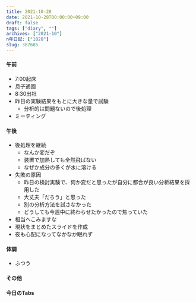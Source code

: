 ```yaml
---
title: 2021-10-28
date: 2021-10-28T00:00:00+09:00
draft: false
tags: ["diary", ""]
archives: ["2021-10"]
n年日記: ["1028"]
slug: 387685
---
```

#### 午前
- 7:00起床
- 息子通園
- 8:30出社
- 昨日の実験結果をもとに大きな量で試験
  - 分析的は問題ないので後処理
- ミーティング
#### 午後
- 後処理を継続
  - なんか変だぞ
  - 装置で加熱しても全然飛ばない
  - なぜか成分の多くが水に溶ける
- 失敗の原因
  - 昨日の検討実験で、何か変だと思ったが自分に都合が良い分析結果を採用した
  - 大丈夫「だろう」と思った
  - 別の分析方法を試さなかった
  - どうしても今週中に終わらせたかったので焦っていた
- 相当へこみますな
- 現状をまとめたスライドを作成
- 夜も心配になってなかなか眠れず
#### 体調
- ふつう
#### その他
#### 今日のTabs